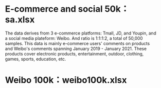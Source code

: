 
# E-commerce and social 50k：sa.xlsx
The data derives from 3 e-commerce platforms: Tmall, JD, and Youpin, and a social media plateform: Weibo. And ratio is 1:1:1:2, a total of 50,000 samples. This data is mainly e-commerce users' comments on products and Weibo's comments spanning January 2019 - January 2021. These products cover electronic products, entertainment, outdoor, clothing, games, sports, education, etc. 

# Weibo 100k：weibo100k.xlsx
